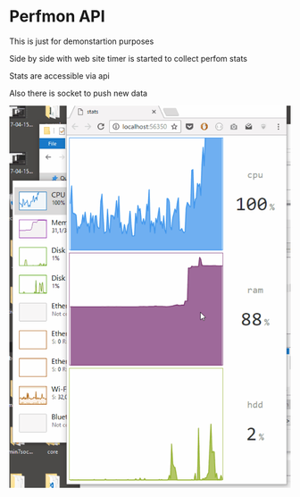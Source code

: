 # Perfmon API

This is just for demonstartion purposes

Side by side with web site timer is started to collect perfom stats

Stats are accessible via api

Also there is socket to push new data

![screenshot](stats.gif)
